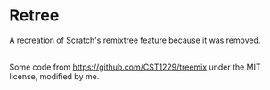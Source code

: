 # Retree
A recreation of Scratch's remixtree feature because it was removed.

\
Some code from https://github.com/CST1229/treemix under the MIT license, modified by me.
